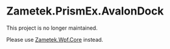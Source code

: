 # Zametek.PrismEx.AvalonDock

This project is no longer maintained.

Please use [Zametek.Wpf.Core](https://github.com/countincognito/Zametek.Wpf.Core) instead.
